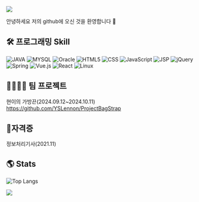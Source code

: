 <img src="https://capsule-render.vercel.app/api?type=waving&color=BDBDC8&height=150&section=header&text=MyGitHub&fontSize=50" />

안녕하세요 저의 github에 오신 것을 환영합니다 👋

🛠️ 프로그래밍 Skill
---
![JAVA](https://img.shields.io/badge/Java-ED8B00?style=for-the-badge&logo=openjdk&logoColor=white)
![MYSQL](https://img.shields.io/badge/MySQL-4285F4?style=for-the-badge&logo=mysql&logoColor=white)
![Oracle](https://img.shields.io/badge/Oracle-F80000?style=for-the-badge&logo=oracle&logoColor=white)
![HTML5](https://img.shields.io/badge/HTML5-E34F26?style=for-the-badge&logo=html5&logoColor=white)
![CSS](https://img.shields.io/badge/CSS-239120?&style=for-the-badge&logo=css3&logoColor=white)
![JavaScript](https://img.shields.io/badge/javascript-%23323330.svg?style=for-the-badge&logo=javascript&logoColor=%23F7DF1E)
![JSP](https://img.shields.io/badge/JSP-5C2D91?style=for-the-badge&logoColor=white)
![jQuery](https://img.shields.io/badge/jquery-%230769AD.svg?style=for-the-badge&logo=jquery&logoColor=white)
![Spring](https://img.shields.io/badge/spring-%236DB33F.svg?style=for-the-badge&logo=spring&logoColor=white)
![Vue.js](https://img.shields.io/badge/vuejs-%2335495e.svg?style=for-the-badge&logo=vuedotjs&logoColor=%234FC08D)
![React](https://img.shields.io/badge/react-%2320232a.svg?style=for-the-badge&logo=react&logoColor=%2361DAFB)
![Linux](https://img.shields.io/badge/Linux-FCC624?style=for-the-badge&logo=linux&logoColor=black)

👨‍👨‍👧‍👧 팀 프로젝트 
--
현이의 가방끈(2024.09.12~2024.10.11)
https://github.com/YSLennon/ProjectBagStrap

🚀자격증
---
정보처리기사(2021.11)

🌎 Stats
---
![Top Langs](https://github-readme-stats.vercel.app/api/top-langs/?username=songtaeg&layout=compact)

<img src="https://capsule-render.vercel.app/api?type=waving&color=BDBDC8&height=150&section=footer" />
